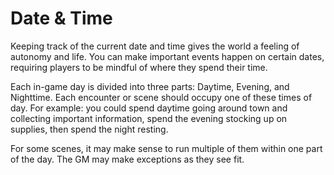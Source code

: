 # Date & Time

Keeping track of the current date and time gives the world a feeling of autonomy and life. You can make important events happen on certain dates, requiring players to be mindful of where they spend their time.

Each in-game day is divided into three parts: Daytime, Evening, and Nighttime. Each encounter or scene should occupy one of these times of day. For example: you could spend daytime going around town and collecting important information, spend the evening stocking up on supplies, then spend the night resting.

For some scenes, it may make sense to run multiple of them within one part of the day. The GM may make exceptions as they see fit.
